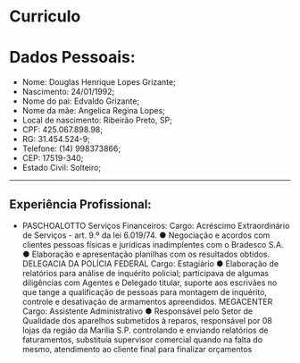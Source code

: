 # Curriculo
# Dados Pessoais:
- Nome: Douglas Henrique Lopes Grizante;
- Nascimento: 24/01/1992;
- Nome do pai: Edvaldo Grizante;
- Nome da mãe: Angelica Regina Lopes;
- Local de nascimento: Ribeirão Preto, SP;
- CPF: 425.067.898.98;
- RG: 31.454.524-9;
- Telefone: (14) 998373866;
- CEP: 17519-340;
- Estado Civil: Solteiro;

---

## Experiência Profissional:
- PASCHOALOTTO Serviços Financeiros:
Cargo: Acréscimo Extraordinário de Serviços - art. 9.º da lei 6.019/74.
● Negociação e acordos com clientes pessoas físicas e jurídicas inadimplentes com o Bradesco S.A.
● Elaboração e apresentação planilhas com os resultados obtidos.
DELEGACIA DA POLÍCIA FEDERAL
Cargo: Estagiário
● Elaboração de relatórios para análise de inquérito policial; participava de algumas diligências com
Agentes e Delegado titular, suporte aos escrivães no que tange a qualificação de pessoas para
montagem de inquérito, controle e desativação de armamentos apreendidos.
MEGACENTER
Cargo: Assistente Administrativo
● Responsável pelo Setor de Qualidade dos aparelhos submetidos à reparos, responsável por 08
lojas da região da Marília S.P. controlando e enviando relatórios de faturamentos, substituía
supervisor comercial quando na falta do mesmo, atendimento ao cliente final para finalizar
orçamentos